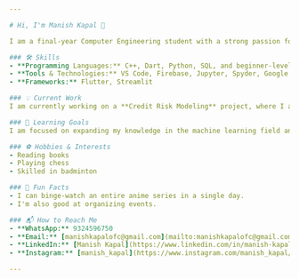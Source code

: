 ```yaml
---

# Hi, I'm Manish Kapal 👋

I am a final-year Computer Engineering student with a strong passion for Machine Learning, AI models, and app development. Currently, I'm enhancing my skills in machine learning and exploring advanced concepts in C++. I enjoy tackling complex problems and building efficient solutions.

### 🛠️ Skills
- **Programming Languages:** C++, Dart, Python, SQL, and beginner-level Java
- **Tools & Technologies:** VS Code, Firebase, Jupyter, Spyder, Google Colab, MySQL
- **Frameworks:** Flutter, Streamlit

### 💡 Current Work
I am currently working on a **Credit Risk Modeling** project, where I assess the risk level for banks and financial organizations when granting loans to customers.

### 🚀 Learning Goals
I am focused on expanding my knowledge in the machine learning field and diving deeper into advanced C++ concepts.

### ⚽ Hobbies & Interests
- Reading books
- Playing chess
- Skilled in badminton

### 🎉 Fun Facts
- I can binge-watch an entire anime series in a single day.
- I'm also good at organizing events.

### 📬 How to Reach Me
- **WhatsApp:** 9324596750
- **Email:** [manishkapalofc@gmail.com](mailto:manishkapalofc@gmail.com)
- **LinkedIn:** [Manish Kapal](https://www.linkedin.com/in/manish-kapal/)
- **Instagram:** [manish_kapal](https://www.instagram.com/manish_kapal/profilecard/?igsh=d3pyMmlieHkycmJ1)

---
```

